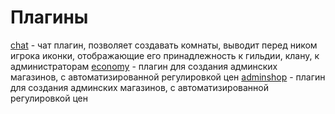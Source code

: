 <!-- TITLE: Плагины -->
<!-- SUBTITLE: Перечень авторских плагинов для scriptcraft-а -->

# Плагины

[chat](/plugins/chat) - чат плагин, позволяет создавать комнаты, выводит перед ником игрока иконки, отображающие его принадлежность к гильдии, клану, к администраторам
[economy](/plugins/economy) - плагин для создания админских магазинов, с автоматизированной регулировкой цен
[adminshop](/plugins/adminshop) - плагин для создания админских магазинов, с автоматизированной регулировкой цен